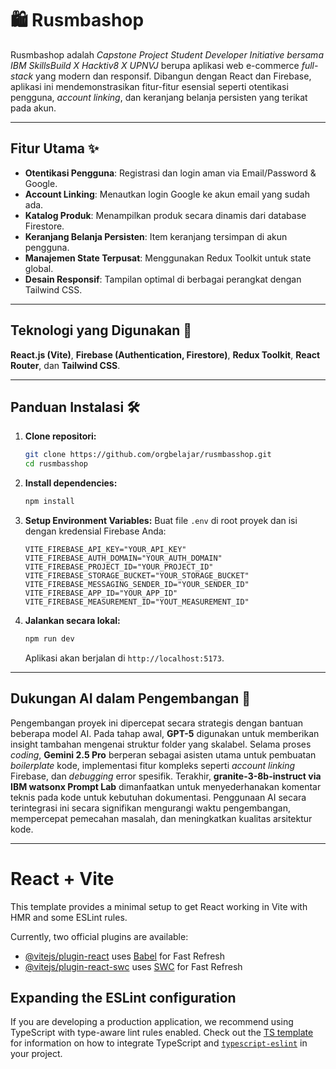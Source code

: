 # 🛍️ Rusmbashop

Rusmbashop adalah *Capstone Project Student Developer Initiative bersama IBM SkillsBuild X Hacktiv8 X UPNVJ* berupa aplikasi web e-commerce *full-stack* yang modern dan responsif. Dibangun dengan React dan Firebase, aplikasi ini mendemonstrasikan fitur-fitur esensial seperti otentikasi pengguna, *account linking*, dan keranjang belanja persisten yang terikat pada akun.

---

## Fitur Utama ✨

* **Otentikasi Pengguna**: Registrasi dan login aman via Email/Password & Google.
* **Account Linking**: Menautkan login Google ke akun email yang sudah ada.
* **Katalog Produk**: Menampilkan produk secara dinamis dari database Firestore.
* **Keranjang Belanja Persisten**: Item keranjang tersimpan di akun pengguna.
* **Manajemen State Terpusat**: Menggunakan Redux Toolkit untuk state global.
* **Desain Responsif**: Tampilan optimal di berbagai perangkat dengan Tailwind CSS.

---

## Teknologi yang Digunakan 🚀

**React.js (Vite)**, **Firebase (Authentication, Firestore)**, **Redux Toolkit**, **React Router**, dan **Tailwind CSS**.

---

## Panduan Instalasi 🛠️

1.  **Clone repositori:**
    ```bash
    git clone https://github.com/orgbelajar/rusmbasshop.git
    cd rusmbasshop
    ```

2.  **Install dependencies:**
    ```bash
    npm install
    ```

3.  **Setup Environment Variables:**
    Buat file `.env` di root proyek dan isi dengan kredensial Firebase Anda:
    
    ```env
    VITE_FIREBASE_API_KEY="YOUR_API_KEY"
    VITE_FIREBASE_AUTH_DOMAIN="YOUR_AUTH_DOMAIN"
    VITE_FIREBASE_PROJECT_ID="YOUR_PROJECT_ID"
    VITE_FIREBASE_STORAGE_BUCKET="YOUR_STORAGE_BUCKET"
    VITE_FIREBASE_MESSAGING_SENDER_ID="YOUR_SENDER_ID"
    VITE_FIREBASE_APP_ID="YOUR_APP_ID"
    VITE_FIREBASE_MEASUREMENT_ID="YOUT_MEASUREMENT_ID"

4.  **Jalankan secara lokal:**
    ```bash
    npm run dev
    ```
    Aplikasi akan berjalan di `http://localhost:5173`.

---

## Dukungan AI dalam Pengembangan 🤖

Pengembangan proyek ini dipercepat secara strategis dengan bantuan beberapa model AI. Pada tahap awal, **GPT-5** digunakan untuk memberikan insight tambahan mengenai struktur folder yang skalabel. Selama proses *coding*, **Gemini 2.5 Pro** berperan sebagai asisten utama untuk pembuatan *boilerplate* kode, implementasi fitur kompleks seperti *account linking* Firebase, dan *debugging* error spesifik. Terakhir, **granite-3-8b-instruct via IBM watsonx Prompt Lab** dimanfaatkan untuk menyederhanakan komentar teknis pada kode untuk kebutuhan dokumentasi. Penggunaan AI secara terintegrasi ini secara signifikan mengurangi waktu pengembangan, mempercepat pemecahan masalah, dan meningkatkan kualitas arsitektur kode.

---

# React + Vite

This template provides a minimal setup to get React working in Vite with HMR and some ESLint rules.

Currently, two official plugins are available:

- [@vitejs/plugin-react](https://github.com/vitejs/vite-plugin-react/blob/main/packages/plugin-react) uses [Babel](https://babeljs.io/) for Fast Refresh
- [@vitejs/plugin-react-swc](https://github.com/vitejs/vite-plugin-react/blob/main/packages/plugin-react-swc) uses [SWC](https://swc.rs/) for Fast Refresh

## Expanding the ESLint configuration

If you are developing a production application, we recommend using TypeScript with type-aware lint rules enabled. Check out the [TS template](https://github.com/vitejs/vite/tree/main/packages/create-vite/template-react-ts) for information on how to integrate TypeScript and [`typescript-eslint`](https://typescript-eslint.io) in your project.
